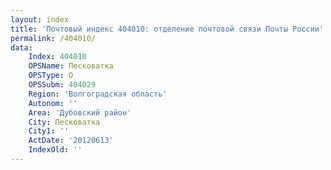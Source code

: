 ```yaml
---
layout: index
title: 'Почтовый индекс 404010: отделение почтовой связи Почты России'
permalink: /404010/
data:
    Index: 404010
    OPSName: Песковатка
    OPSType: О
    OPSSubm: 404029
    Region: 'Волгоградская область'
    Autonom: ''
    Area: 'Дубовский район'
    City: Песковатка
    City1: ''
    ActDate: '20120613'
    IndexOld: ''
---
```

